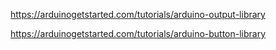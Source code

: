 
https://arduinogetstarted.com/tutorials/arduino-output-library

https://arduinogetstarted.com/tutorials/arduino-button-library

